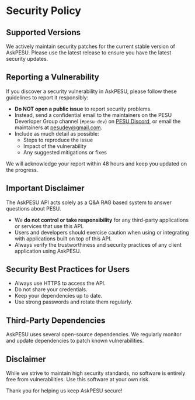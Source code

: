 # Security Policy

## Supported Versions

We actively maintain security patches for the current stable version of AskPESU. Please use the latest release to ensure you have the latest security updates.

## Reporting a Vulnerability

If you discover a security vulnerability in AskPESU, please follow these guidelines to report it responsibly:

- **Do NOT open a public issue** to report security problems.
- Instead, send a confidential email to the maintainers on the PESU Deverloper Group channel (`#pesu-dev`) on [PESU Discord](https://discord.gg/eZ3uFs2), or email the maintainers at [pesudev@gmail.com](mailto:pesudev@gmail.com).
- Include as much detail as possible:
  - Steps to reproduce the issue
  - Impact of the vulnerability
  - Any suggested mitigations or fixes

We will acknowledge your report within 48 hours and keep you updated on the progress.

## Important Disclaimer

The AskPESU API acts solely as a Q&A RAG based system to answer questions about PESU.

- We **do not control or take responsibility** for any third-party applications or services that use this API.
- Users and developers should exercise caution when using or integrating with applications built on top of this API.
- Always verify the trustworthiness and security practices of any client application using AskPESU.

## Security Best Practices for Users

- Always use HTTPS to access the API.
- Do not share your credentials.
- Keep your dependencies up to date.
- Use strong passwords and rotate them regularly.

## Third-Party Dependencies

AskPESU uses several open-source dependencies. We regularly monitor and update dependencies to patch known vulnerabilities.

## Disclaimer

While we strive to maintain high security standards, no software is entirely free from vulnerabilities. Use this software at your own risk.

Thank you for helping us keep AskPESU secure!
